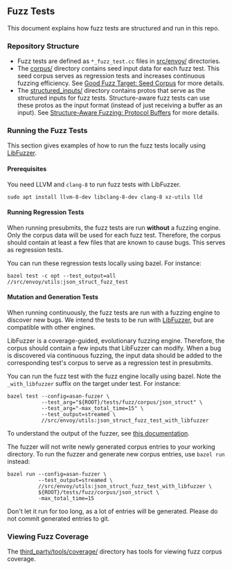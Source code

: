 ## Fuzz Tests

This document explains how fuzz tests are structured and run in this repo.

### Repository Structure

- Fuzz tests are defined as `*_fuzz_test.cc` files in [src/envoy/](../../src/envoy) directories.
- The [corpus/](./corpus) directory contains seed input data for each fuzz test.
This seed corpus serves as regression tests and increases continuous fuzzing efficiency.
See [Good Fuzz Target: Seed Corpus](https://github.com/google/fuzzing/blob/master/docs/structure-aware-fuzzing.md#example-protocol-buffers)
for more details.
- The [structured_inputs/](./structured_inputs) directory contains protos that serve
as the structured inputs for fuzz tests. Structure-aware fuzz tests can use these protos
as the input format (instead of just receiving a buffer as an input). See
[Structure-Aware Fuzzing: Protocol Buffers](https://github.com/google/fuzzing/blob/master/docs/structure-aware-fuzzing.md#example-protocol-buffers)
for more details.

### Running the Fuzz Tests

This section gives examples of how to run the fuzz tests locally using [LibFuzzer](https://llvm.org/docs/LibFuzzer.html).

#### Prerequisites

You need LLVM and `clang-8` to run fuzz tests with LibFuzzer.

```.shell script
sudo apt install llvm-8-dev libclang-8-dev clang-8 xz-utils lld
```

#### Running Regression Tests

When running presubmits, the fuzz tests are run **without** a fuzzing engine.
Only the corpus data will be used for each fuzz test.
Therefore, the corpus should contain at least a few files that are known to cause bugs.
This serves as regression tests.

You can run these regression tests locally using bazel. For instance:

```.shell script
bazel test -c opt --test_output=all //src/envoy/utils:json_struct_fuzz_test
```

#### Mutation and Generation Tests

When running continuously, the fuzz tests are run with a fuzzing engine to discover new bugs.
We intend the tests to be run with [LibFuzzer](https://llvm.org/docs/LibFuzzer.html), but are compatible with other engines.

LibFuzzer is a coverage-guided, evolutionary fuzzing engine.
Therefore, the corpus should contain a few inputs that LibFuzzer can modify.
When a bug is discovered via continuous fuzzing, the input data should be added to the corresponding test's corpus to serve as a regression test in presubmits.

You can run the fuzz test with the fuzz engine locally using bazel.
Note the `_with_libfuzzer` suffix on the target under test.
For instance:

```.shell script
bazel test --config=asan-fuzzer \
           --test_arg="${ROOT}/tests/fuzz/corpus/json_struct" \
           --test_arg="-max_total_time=15" \
           --test_output=streamed \
           //src/envoy/utils:json_struct_fuzz_test_with_libfuzzer
```

To understand the output of the fuzzer, see [this documentation](https://llvm.org/docs/LibFuzzer.html#output).

The fuzzer will not write newly generated corpus entries to your working directory.
To run the fuzzer and generate new corpus entries, use `bazel run` instead:

```.shell script
bazel run --config=asan-fuzzer \
          --test_output=streamed \
          //src/envoy/utils:json_struct_fuzz_test_with_libfuzzer \
          ${ROOT}/tests/fuzz/corpus/json_struct \
          -max_total_time=15
```

Don't let it run for too long, as a lot of entries will be generated.
Please do not commit generated entries to git.

### Viewing Fuzz Coverage

The [third_party/tools/coverage/](../../third_party/tools/coverage) directory has tools for viewing fuzz corpus coverage.